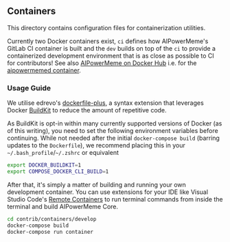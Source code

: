 ## Containers

This directory contains configuration files for containerization utilities.

Currently two Docker containers exist, `ci` defines how AIPowerMeme's GitLab CI container is built and the `dev` builds on top of the `ci` to provide a containerized development environment that is as close as possible to CI for contributors! See also [AIPowerMeme on Docker Hub](https://hub.docker.com/u/aipowermemepay) i.e. for the [aipowermemed container](https://hub.docker.com/r/aipowermemepay/aipowermemed).

### Usage Guide

We utilise edrevo's [dockerfile-plus](https://github.com/edrevo/dockerfile-plus), a syntax extension that
leverages Docker [BuildKit](https://docs.docker.com/develop/develop-images/build_enhancements/) to reduce
the amount of repetitive code.

As BuildKit is opt-in within many currently supported versions of Docker (as of this writing), you need to
set the following environment variables before continuing. While not needed after the initial `docker-compose build`
(barring updates to the `Dockerfile`), we recommend placing this in your `~/.bash_profile`/`~/.zshrc` or equivalent

```bash
export DOCKER_BUILDKIT=1
export COMPOSE_DOCKER_CLI_BUILD=1
```

After that, it's simply a matter of building and running your own development container. You can use extensions
for your IDE like Visual Studio Code's [Remote Containers](https://code.visualstudio.com/docs/remote/containers)
to run terminal commands from inside the terminal and build AIPowerMeme Core.

```bash
cd contrib/containers/develop
docker-compose build
docker-compose run container
```
